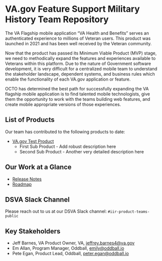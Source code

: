 # VA.gov Feature Support Military History Team Repository

The VA Flagship mobile application “VA Health and Benefits” serves an authenticated
experience to millions of Veteran users. This product was launched in 2021 and has been well
received by the Veteran community. 

Now that the product has passed its Minimum Viable Product (MVP) stage, we need to methodically expand the features and experiences available to Veterans within this platform. Due to the nature of Government software development, it is very difficult for a centralized mobile team to understand the stakeholder landscape, dependent systems, and business rules which enable the functionality of each VA.gov application or feature.

OCTO has determined the best path for successfully expanding the VA flagship mobile application is to find talented mobile technologists, give them the opportunity to work with the teams building web features, and create mobile appropriate versions of those experiences.


## List of Products

Our team has contributed to the following products to date:

- [VA.gov Test Product](https://www.va.gov/performance-dashboard/)
  - First Sub Product - Add robust description here
  - Second Sub Product - Another very detailed description here


## Our Work at a Glance

- [Release Notes](https://github.com/department-of-veterans-affairs/va.gov-team/tree/master/teams/feature-support-military-history/release-notes)
- [Roadmap](https://github.com/orgs/department-of-veterans-affairs/projects/1413/)

## DSVA Slack Channel

Please reach out to us at our DSVA Slack channel: `#iir-product-teams-public`

## Key Stakeholders
- Jeff Barnes, VA Product Owner,  VA, jeffrey.barnes4@va.gov
- Em Allan, Program Manager, Oddball, emily@oddball.io
- Pete Egan, Product Lead, Oddball, peter.egan@oddball.io
